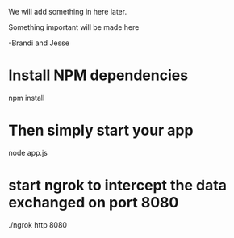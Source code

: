 We will add something in here later.

Something important will be made here

-Brandi and Jesse


# Install NPM dependencies
npm install

# Then simply start your app
node app.js

# start ngrok to intercept the data exchanged on port 8080
./ngrok http 8080